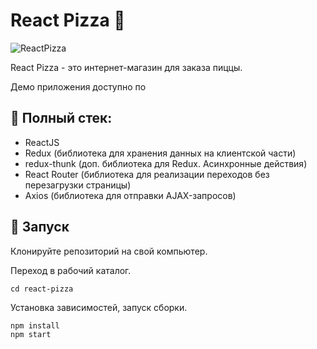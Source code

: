 # React Pizza :pizza:

![ReactPizza](https://repository-images.githubusercontent.com/286972844/62947000-eb8e-11ea-8157-c31608df9206)

React Pizza - это интернет-магазин для заказа пиццы.

Демо приложения доступно по<!--  [ссылке]('___'). -->

## :memo: Полный стек:
- ReactJS
- Redux (библиотека для хранения данных на клиентской части)
- redux-thunk (доп. библиотека для Redux. Асинхронные действия)
- React Router (библиотека для реализации переходов без перезагрузки страницы)
- Axios (библиотека для отправки AJAX-запросов)

## :rocket: Запуск

Клонируйте репозиторий на свой компьютер.
<!-- ```
git clone git@github.com:sevgeek/react-pizza.git
```
 -->
Переход в рабочий каталог.
```
cd react-pizza
```
Установка зависимостей, запуск сборки.
```
npm install
npm start
```

